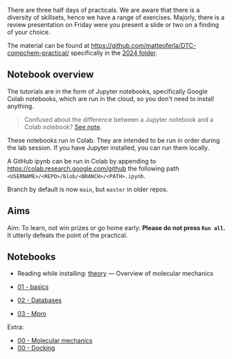 There are three half days of practicals.
We are aware that there is a diversity of skillsets, hence we have a range of exercises.
Majorly, there is a review presentation on Friday were you present a slide or two on a finding of your choice.

The material can be found at https://github.com/matteoferla/DTC-compchem-practical/
specifically in the [2024 folder](https://github.com/matteoferla/DTC-compchem-practical/tree/main/2024-notebooks).

## Notebook overview
The tutorials are in the form of Jupyter notebooks,
specifically Google Colab notebooks, which are run in the cloud, so you don't need to install anything.

> Confused about the difference between a Jupyter notebook and a Colab notebook? [See note](about_notebooks.md).

These notebooks run in Colab. They are intended to be run in order during the lab session.
If you have Jupyter installed, you can run them locally.

A GitHub ipynb can be run in Colab by appending
to https://colab.research.google.com/github
the following path `<USERNAME>/<REPO>/blob/<BRANCH>/<PATH>.ipynb`.

Branch by default is now `main`, but `master` in older repos.

## Aims
Aim: To learn, not win prizes or go home early: 
**Please do not press `Run all`.**
It utterly defeats the point of the practical.

## Notebooks
* Reading while installing: [theory](theory.md) — Overview of molecular mechanics

* [01 - basics](https://colab.research.google.com/github/matteoferla/DTC-compchem-practical/blob/main/2024-notebooks/1_basics.ipynb)
* [02 - Databases](https://colab.research.google.com/github/matteoferla/DTC-compchem-practical/blob/main/2024-notebooks/2_bigdata.ipynb)
* [03 - Mpro](https://colab.research.google.com/github/matteoferla/DTC-compchem-practical/blob/main/2024-notebooks/3_moonshot.ipynb)

Extra:
* [00 - Molecular mechanics](https://colab.research.google.com/github/matteoferla/DTC-compchem-practical/blob/main/2024-notebooks/666_molecular_mechanics.ipynb)
* [00 - Docking](https://colab.research.google.com/github/matteoferla/DTC-compchem-practical/blob/main/2024-notebooks/888_docking.ipynb)
